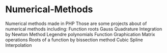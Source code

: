 # Numerical-Methods
Numerical methods made in PHP
Those are some projects about of numerical methods including:
Function roots
Gauss Quadrature
Integration by Newton Method
Legendre polynomials
Function Graphication
Matrix operations
Roots of a function by bissection method
Cubic Spline Interpolation
